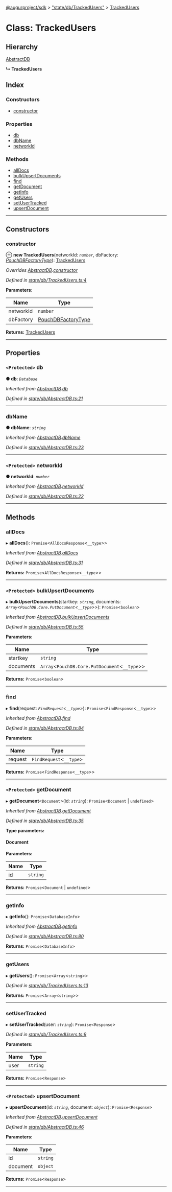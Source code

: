 [@augurproject/sdk](../README.md) > ["state/db/TrackedUsers"](../modules/_state_db_trackedusers_.md) > [TrackedUsers](../classes/_state_db_trackedusers_.trackedusers.md)

# Class: TrackedUsers

## Hierarchy

 [AbstractDB](_state_db_abstractdb_.abstractdb.md)

**↳ TrackedUsers**

## Index

### Constructors

* [constructor](_state_db_trackedusers_.trackedusers.md#constructor)

### Properties

* [db](_state_db_trackedusers_.trackedusers.md#db)
* [dbName](_state_db_trackedusers_.trackedusers.md#dbname)
* [networkId](_state_db_trackedusers_.trackedusers.md#networkid)

### Methods

* [allDocs](_state_db_trackedusers_.trackedusers.md#alldocs)
* [bulkUpsertDocuments](_state_db_trackedusers_.trackedusers.md#bulkupsertdocuments)
* [find](_state_db_trackedusers_.trackedusers.md#find)
* [getDocument](_state_db_trackedusers_.trackedusers.md#getdocument)
* [getInfo](_state_db_trackedusers_.trackedusers.md#getinfo)
* [getUsers](_state_db_trackedusers_.trackedusers.md#getusers)
* [setUserTracked](_state_db_trackedusers_.trackedusers.md#setusertracked)
* [upsertDocument](_state_db_trackedusers_.trackedusers.md#upsertdocument)

---

## Constructors

<a id="constructor"></a>

###  constructor

⊕ **new TrackedUsers**(networkId: *`number`*, dbFactory: *[PouchDBFactoryType](../modules/_state_db_abstractdb_.md#pouchdbfactorytype)*): [TrackedUsers](_state_db_trackedusers_.trackedusers.md)

*Overrides [AbstractDB](_state_db_abstractdb_.abstractdb.md).[constructor](_state_db_abstractdb_.abstractdb.md#constructor)*

*Defined in [state/db/TrackedUsers.ts:4](https://github.com/AugurProject/augur/blob/1991ef64ef/packages/augur-sdk/src/state/db/TrackedUsers.ts#L4)*

**Parameters:**

| Name | Type |
| ------ | ------ |
| networkId | `number` |
| dbFactory | [PouchDBFactoryType](../modules/_state_db_abstractdb_.md#pouchdbfactorytype) |

**Returns:** [TrackedUsers](_state_db_trackedusers_.trackedusers.md)

___

## Properties

<a id="db"></a>

### `<Protected>` db

**● db**: *`Database`*

*Inherited from [AbstractDB](_state_db_abstractdb_.abstractdb.md).[db](_state_db_abstractdb_.abstractdb.md#db)*

*Defined in [state/db/AbstractDB.ts:21](https://github.com/AugurProject/augur/blob/1991ef64ef/packages/augur-sdk/src/state/db/AbstractDB.ts#L21)*

___
<a id="dbname"></a>

###  dbName

**● dbName**: *`string`*

*Inherited from [AbstractDB](_state_db_abstractdb_.abstractdb.md).[dbName](_state_db_abstractdb_.abstractdb.md#dbname)*

*Defined in [state/db/AbstractDB.ts:23](https://github.com/AugurProject/augur/blob/1991ef64ef/packages/augur-sdk/src/state/db/AbstractDB.ts#L23)*

___
<a id="networkid"></a>

### `<Protected>` networkId

**● networkId**: *`number`*

*Inherited from [AbstractDB](_state_db_abstractdb_.abstractdb.md).[networkId](_state_db_abstractdb_.abstractdb.md#networkid)*

*Defined in [state/db/AbstractDB.ts:22](https://github.com/AugurProject/augur/blob/1991ef64ef/packages/augur-sdk/src/state/db/AbstractDB.ts#L22)*

___

## Methods

<a id="alldocs"></a>

###  allDocs

▸ **allDocs**(): `Promise`<`AllDocsResponse`<`__type`>>

*Inherited from [AbstractDB](_state_db_abstractdb_.abstractdb.md).[allDocs](_state_db_abstractdb_.abstractdb.md#alldocs)*

*Defined in [state/db/AbstractDB.ts:31](https://github.com/AugurProject/augur/blob/1991ef64ef/packages/augur-sdk/src/state/db/AbstractDB.ts#L31)*

**Returns:** `Promise`<`AllDocsResponse`<`__type`>>

___
<a id="bulkupsertdocuments"></a>

### `<Protected>` bulkUpsertDocuments

▸ **bulkUpsertDocuments**(startkey: *`string`*, documents: *`Array`<`PouchDB.Core.PutDocument`<`__type`>>*): `Promise`<`boolean`>

*Inherited from [AbstractDB](_state_db_abstractdb_.abstractdb.md).[bulkUpsertDocuments](_state_db_abstractdb_.abstractdb.md#bulkupsertdocuments)*

*Defined in [state/db/AbstractDB.ts:55](https://github.com/AugurProject/augur/blob/1991ef64ef/packages/augur-sdk/src/state/db/AbstractDB.ts#L55)*

**Parameters:**

| Name | Type |
| ------ | ------ |
| startkey | `string` |
| documents | `Array`<`PouchDB.Core.PutDocument`<`__type`>> |

**Returns:** `Promise`<`boolean`>

___
<a id="find"></a>

###  find

▸ **find**(request: *`FindRequest`<`__type`>*): `Promise`<`FindResponse`<`__type`>>

*Inherited from [AbstractDB](_state_db_abstractdb_.abstractdb.md).[find](_state_db_abstractdb_.abstractdb.md#find)*

*Defined in [state/db/AbstractDB.ts:84](https://github.com/AugurProject/augur/blob/1991ef64ef/packages/augur-sdk/src/state/db/AbstractDB.ts#L84)*

**Parameters:**

| Name | Type |
| ------ | ------ |
| request | `FindRequest`<`__type`> |

**Returns:** `Promise`<`FindResponse`<`__type`>>

___
<a id="getdocument"></a>

### `<Protected>` getDocument

▸ **getDocument**<`Document`>(id: *`string`*): `Promise`<`Document` \| `undefined`>

*Inherited from [AbstractDB](_state_db_abstractdb_.abstractdb.md).[getDocument](_state_db_abstractdb_.abstractdb.md#getdocument)*

*Defined in [state/db/AbstractDB.ts:35](https://github.com/AugurProject/augur/blob/1991ef64ef/packages/augur-sdk/src/state/db/AbstractDB.ts#L35)*

**Type parameters:**

#### Document 
**Parameters:**

| Name | Type |
| ------ | ------ |
| id | `string` |

**Returns:** `Promise`<`Document` \| `undefined`>

___
<a id="getinfo"></a>

###  getInfo

▸ **getInfo**(): `Promise`<`DatabaseInfo`>

*Inherited from [AbstractDB](_state_db_abstractdb_.abstractdb.md).[getInfo](_state_db_abstractdb_.abstractdb.md#getinfo)*

*Defined in [state/db/AbstractDB.ts:80](https://github.com/AugurProject/augur/blob/1991ef64ef/packages/augur-sdk/src/state/db/AbstractDB.ts#L80)*

**Returns:** `Promise`<`DatabaseInfo`>

___
<a id="getusers"></a>

###  getUsers

▸ **getUsers**(): `Promise`<`Array`<`string`>>

*Defined in [state/db/TrackedUsers.ts:13](https://github.com/AugurProject/augur/blob/1991ef64ef/packages/augur-sdk/src/state/db/TrackedUsers.ts#L13)*

**Returns:** `Promise`<`Array`<`string`>>

___
<a id="setusertracked"></a>

###  setUserTracked

▸ **setUserTracked**(user: *`string`*): `Promise`<`Response`>

*Defined in [state/db/TrackedUsers.ts:9](https://github.com/AugurProject/augur/blob/1991ef64ef/packages/augur-sdk/src/state/db/TrackedUsers.ts#L9)*

**Parameters:**

| Name | Type |
| ------ | ------ |
| user | `string` |

**Returns:** `Promise`<`Response`>

___
<a id="upsertdocument"></a>

### `<Protected>` upsertDocument

▸ **upsertDocument**(id: *`string`*, document: *`object`*): `Promise`<`Response`>

*Inherited from [AbstractDB](_state_db_abstractdb_.abstractdb.md).[upsertDocument](_state_db_abstractdb_.abstractdb.md#upsertdocument)*

*Defined in [state/db/AbstractDB.ts:46](https://github.com/AugurProject/augur/blob/1991ef64ef/packages/augur-sdk/src/state/db/AbstractDB.ts#L46)*

**Parameters:**

| Name | Type |
| ------ | ------ |
| id | `string` |
| document | `object` |

**Returns:** `Promise`<`Response`>

___

